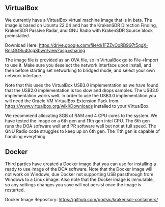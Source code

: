 ## VirtualBox

We currently have a VirtualBox virtual machine image that is in beta. The image is based on Ubuntu 22.04 and has the KrakenSDR Direction Finding, KrakenSDR Passive Radar, and GNU Radio with KrakenSDR Source block preinstalled.

Download Here: https://drive.google.com/file/d/1FZZvOoRB9G7t5qgX-BnsGGBu40gg8bwn/view?usp=sharing

The image file is provided as an OVA file, so in VirtualBox go to File->Import to use it. Make sure you deselect the network interface upon install, and then before starting set networking to bridged mode, and select your own network interface.

Note that this uses the VirtualBox USB3.0 implementation as we have found that the USB2.0 implementation is too slow and drops samples. The USB3.0 implementation works well. In order to use the USB3.0 implementation you will need the Oracle VM VirtualBox Extension Pack from https://www.virtualbox.org/wiki/Downloads installed to your VirtualBox.

We recommend allocating 8GB of RAM and 4 CPU cores to the system. We have tested the image on a 6th gen and 11th gen intel CPU. The 6th gen runs the DOA software well and PR software well but not at full speed. The GNU Radio code struggles to keep up on 6th gen. The 11th gen is capable of handling everything.

## Docker

Third parties have created a Docker image that you can use for installing a ready to use image of the DOA software. Note that the Docker image will not work on Windows, due Docker not supporting USB passthrough from Windows to a Linux image. Also note that the Docker image is immutable, so any settings changes you save will not persist once the image is restarted.

Docker Image Repository: https://github.com/godsic/krakensdr-containers/